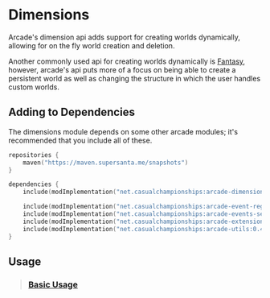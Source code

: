 # Dimensions

Arcade's dimension api adds support for creating worlds dynamically, allowing for
on the fly world creation and deletion.

Another commonly used api for creating worlds dynamically is [Fantasy](https://github.com/NucleoidMC/fantasy),
however, arcade's api puts more of a focus on being able to create a persistent world
as well as changing the structure in which the user handles custom worlds.

## Adding to Dependencies

The dimensions module depends on some other arcade modules; it's recommended that you
include all of these.

```kts
repositories {
    maven("https://maven.supersanta.me/snapshots")
}

dependencies {
    include(modImplementation("net.casualchampionships:arcade-dimensions:0.4.0-beta.1+1.21.4")!!)

    include(modImplementation("net.casualchampionships:arcade-event-registry:0.4.0-beta.1+1.21.4")!!)
    include(modImplementation("net.casualchampionships:arcade-events-server:0.4.0-beta.1+1.21.4")!!)
    include(modImplementation("net.casualchampionships:arcade-extensions:0.4.0-beta.1+1.21.4")!!)
    include(modImplementation("net.casualchampionships:arcade-utils:0.4.0-beta.1+1.21.4")!!)
}
```

## Usage

> ### [Basic Usage](basic-usage.md)